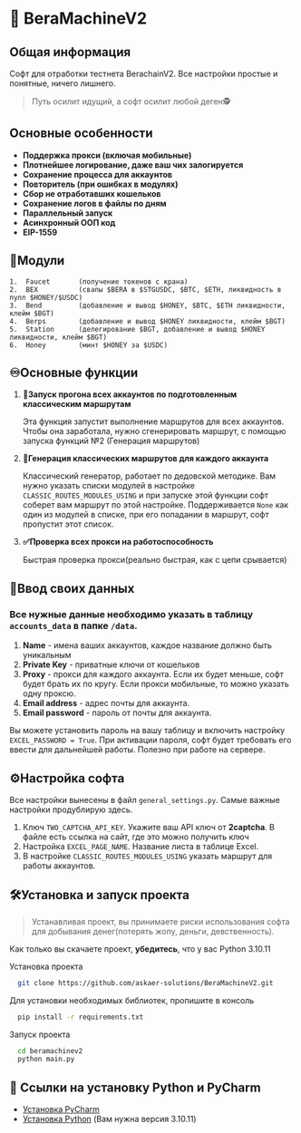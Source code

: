 ﻿
# 🐻 BeraMachineV2

## Общая информация

Софт для отработки тестнета BerachainV2. Все настройки простые и понятные, ничего лишнего.
> Путь осилит идущий, а софт осилит любой деген🕵️

## Основные особенности 

* **Поддержка прокси (включая мобильные)**
* **Плотнейшее логирование, даже ваш чих залогируется**
* **Сохранение процесса для аккаунтов**
* **Повторитель (при ошибках в модулях)**
* **Сбор не отработавших кошельков**
* **Сохранение логов в файлы по дням**
* **Параллельный запуск**
* **Асинхронный ООП код**
* **EIP-1559**

## 🧩Модули

    1.  Faucet       (получение токенов с крана)                                       
    2.  BEX          (свапы $BERA в $STGUSDC, $BTC, $ETH, ликвидность в пулл $HONEY/$USDC)
    3.  Bend         (добавление и вывод $HONEY, $BTC, $ETH ликвидности, клейм $BGT)
    4.  Berps        (добавление и вывод $HONEY ликвидности, клейм $BGT)
    5.  Station      (делегирование $BGT, добавление и вывод $HONEY ликвидности, клейм $BGT)
    6.  Honey        (минт $HONEY за $USDC)    
   
## ♾️Основные функции

1.  **🚀Запуск прогона всех аккаунтов по подготовленным классическим маршрутам**

    Эта функция запустит выполнение маршрутов для всех аккаунтов. Чтобы она заработала, нужно сгенерировать маршрут, с помощью запуска функций №2 (Генерация маршрутов) 

2.  **📄Генерация классических маршрутов для каждого аккаунта**

    Классический генератор, работает по дедовской методике. Вам нужно указать списки модулей в настройке `CLASSIC_ROUTES_MODULES_USING` и при запуске этой функции софт соберет вам маршрут по этой настройке. Поддерживается 
    `None` как один из модулей в списке, при его попадании в маршрут, софт пропустит этот список.

3. **✅Проверка всех прокси на работоспособность**

    Быстрая проверка прокси(реально быстрая, как с цепи срывается)

## 📄Ввод своих данных

### Все нужные данные необходимо указать в таблицу `accounts_data` в папке `/data`. 
   1. **Name** - имена ваших аккаунтов, каждое название должно быть уникальным
   2. **Private Key** - приватные ключи от кошельков
   3. **Proxy** - прокси для каждого аккаунта. Если их будет меньше, софт будет брать их по кругу. Если прокси мобильные, то можно указать одну проксю.
   4. **Email address** - адрес почты для аккаунта.
   5. **Email password** - пароль от почты для аккаунта.

Вы можете установить пароль на вашу таблицу и включить настройку `EXCEL_PASSWORD = True`. При активации пароля, софт будет требовать его ввести для дальнейшей работы. Полезно при работе на сервере.

## ⚙️Настройка софта

Все настройки вынесены в файл `general_settings.py`.
Самые важные настройки продублирую здесь. 

1. Ключ `TWO_CAPTCHA_API_KEY`. Укажите ваш API ключ от **2captcha**. В файле есть ссылка на сайт, где это можно получить ключ
2. Настройка `EXCEL_PAGE_NAME`. Название листа в таблице Excel. 
3. В настройке `CLASSIC_ROUTES_MODULES_USING` указать маршрут для работы аккаунтов. 

## 🛠️Установка и запуск проекта

> Устанавливая проект, вы принимаете риски использования софта для добывания денег(потерять жопу, деньги, девственность).

Как только вы скачаете проект, **убедитесь**, что у вас Python 3.10.11

Установка проекта

```bash
  git clone https://github.com/askaer-solutions/BeraMachineV2.git
```

Для установки необходимых библиотек, пропишите в консоль

```bash
  pip install -r requirements.txt
```

Запуск проекта

```bash
  cd beramachinev2
  python main.py
```

## 🔗 Ссылки на установку Python и PyCharm

 - [Установка PyCharm](https://www.jetbrains.com/pycharm/download/?section=windows)
 - [Установка Python](https://www.python.org/downloads/windows/) (Вам нужна версия 3.10.11)
